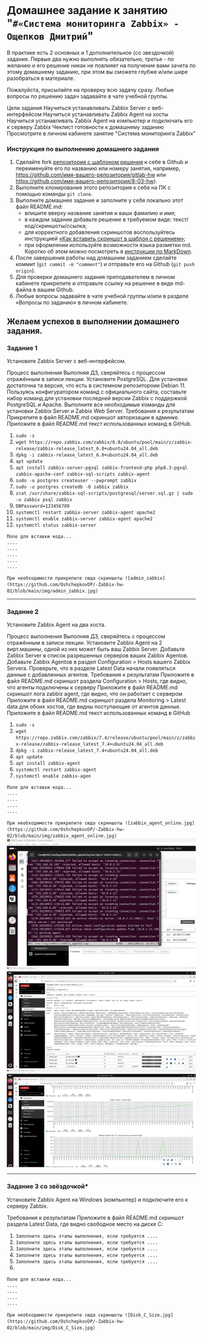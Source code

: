 # Домашнее задание к занятию "`#«Система мониторинга Zabbix» - Ощепков Дмитрий`"

В практике есть 2 основных и 1 дополнительное (со звездочкой) задания. Первые два нужно выполнять обязательно, третье - по желанию и его решение никак не повлияет на получение вами зачета по этому домашнему заданию, при этом вы сможете глубже и/или шире разобраться в материале.

Пожалуйста, присылайте на проверку всю задачу сразу. Любые вопросы по решению задач задавайте в чате учебной группы.

Цели задания
Научиться устанавливать Zabbix Server c веб-интерфейсом
Научиться устанавливать Zabbix Agent на хосты
Научиться устанавливать Zabbix Agent на компьютер и подключать его к серверу Zabbix
Чеклист готовности к домашнему заданию
 Просмотрите в личном кабинете занятие "Система мониторинга Zabbix"

### Инструкция по выполнению домашнего задания

1. Сделайте fork [репозитория c шаблоном решения](https://github.com/netology-code/sys-pattern-homework) к себе в Github и переименуйте его по названию или номеру занятия, например, https://github.com/имя-вашего-репозитория/gitlab-hw или https://github.com/имя-вашего-репозитория/8-03-hw).
2. Выполните клонирование этого репозитория к себе на ПК с помощью команды `git clone`.
3. Выполните домашнее задание и заполните у себя локально этот файл README.md:
   - впишите вверху название занятия и ваши фамилию и имя;
   - в каждом задании добавьте решение в требуемом виде: текст/код/скриншоты/ссылка;
   - для корректного добавления скриншотов воспользуйтесь инструкцией [«Как вставить скриншот в шаблон с решением»](https://github.com/netology-code/sys-pattern-homework/blob/main/screen-instruction.md);
   - при оформлении используйте возможности языка разметки md. Коротко об этом можно посмотреть в [инструкции по MarkDown](https://github.com/netology-code/sys-pattern-homework/blob/main/md-instruction.md).
4. После завершения работы над домашним заданием сделайте коммит (`git commit -m "comment"`) и отправьте его на Github (`git push origin`).
5. Для проверки домашнего задания преподавателем в личном кабинете прикрепите и отправьте ссылку на решение в виде md-файла в вашем Github.
6. Любые вопросы задавайте в чате учебной группы и/или в разделе «Вопросы по заданию» в личном кабинете.

Желаем успехов в выполнении домашнего задания.
---

### Задание 1

Установите Zabbix Server с веб-интерфейсом.

Процесс выполнения
Выполняя ДЗ, сверяйтесь с процессом отражённым в записи лекции.
Установите PostgreSQL. Для установки достаточна та версия, что есть в системном репозитороии Debian 11.
Пользуясь конфигуратором команд с официального сайта, составьте набор команд для установки последней версии Zabbix с поддержкой PostgreSQL и Apache.
Выполните все необходимые команды для установки Zabbix Server и Zabbix Web Server.
Требования к результатам
Прикрепите в файл README.md скриншот авторизации в админке.
Приложите в файл README.md текст использованных команд в GitHub.


1. `sudo -s`
2. `wget https://repo.zabbix.com/zabbix/6.0/ubuntu/pool/main/z/zabbix-release/zabbix-release_latest_6.0+ubuntu24.04_all.deb`
3. `dpkg -i zabbix-release_latest_6.0+ubuntu24.04_all.deb`
4. `apt update`
5. `apt install zabbix-server-pgsql zabbix-frontend-php php8.3-pgsql zabbix-apache-conf zabbix-sql-scripts zabbix-agent`
6. `sudo -u postgres createuser --pwprompt zabbix`
7. `sudo -u postgres createdb -O zabbix zabbix`
8. `zcat /usr/share/zabbix-sql-scripts/postgresql/server.sql.gz | sudo -u zabbix psql zabbix`
9. `DBPassword=123456789`
10. `systemctl restart zabbix-server zabbix-agent apache2`
11. `systemctl enable zabbix-server zabbix-agent apache2`
12. `systemctl status zabbix-server`

```
Поле для вставки кода...
....
....
....
....
....
```

`При необходимости прикрепитe сюда скриншоты
![admin_zabbix](https://github.com/OshchepkovDP/-Zabbix-hw-02/blob/main/img/admin_zabbix.jpg)`


---

### Задание 2 

Установите Zabbix Agent на два хоста.

Процесс выполнения
Выполняя ДЗ, сверяйтесь с процессом отражённым в записи лекции.
Установите Zabbix Agent на 2 вирт.машины, одной из них может быть ваш Zabbix Server.
Добавьте Zabbix Server в список разрешенных серверов ваших Zabbix Agentов.
Добавьте Zabbix Agentов в раздел Configuration > Hosts вашего Zabbix Servera.
Проверьте, что в разделе Latest Data начали появляться данные с добавленных агентов.
Требования к результатам
Приложите в файл README.md скриншот раздела Configuration > Hosts, где видно, что агенты подключены к серверу
Приложите в файл README.md скриншот лога zabbix agent, где видно, что он работает с сервером
Приложите в файл README.md скриншот раздела Monitoring > Latest data для обоих хостов, где видны поступающие от агентов данные.
Приложите в файл README.md текст использованных команд в GitHub

1. `sudo -s`
2. `wget https://repo.zabbix.com/zabbix/7.4/release/ubuntu/pool/main/z/zabbix-release/zabbix-release_latest_7.4+ubuntu24.04_all.deb`
3. `dpkg -i zabbix-release_latest_7.4+ubuntu24.04_all.deb`
4. `apt update`
5. `apt install zabbix-agent`
6. `systemctl restart zabbix-agent`
7. `systemctl enable zabbix-agen`

```
Поле для вставки кода...
....
....
....
....
```

`При необходимости прикрепитe сюда скриншоты
![zabbix_agent_online.jpg](https://github.com/OshchepkovDP/-Zabbix-hw-02/blob/main/img/zabbix_agent_online.jpg)`
![zabbix_agent_log.jpg](https://github.com/OshchepkovDP/-Zabbix-hw-02/blob/main/img/zabbix_agent_log.jpg)
![latest-data.jpg](https://github.com/OshchepkovDP/-Zabbix-hw-02/blob/main/img/latest-data.jpg)
![graph.jpg](https://github.com/OshchepkovDP/-Zabbix-hw-02/blob/main/img/graph.jpg)

---

### Задание 3 со звёздочкой*

Установите Zabbix Agent на Windows (компьютер) и подключите его к серверу Zabbix.

Требования к результатам
Приложите в файл README.md скриншот раздела Latest Data, где видно свободное место на диске C:

1. `Заполните здесь этапы выполнения, если требуется ....`
2. `Заполните здесь этапы выполнения, если требуется ....`
3. `Заполните здесь этапы выполнения, если требуется ....`
4. `Заполните здесь этапы выполнения, если требуется ....`
5. `Заполните здесь этапы выполнения, если требуется ....`
6. 

```
Поле для вставки кода...
....
....
....
....
```

`При необходимости прикрепитe сюда скриншоты
![Disk_C_Size.jpg](https://github.com/OshchepkovDP/-Zabbix-hw-02/blob/main/img/Disk_C_Size.jpg)`
